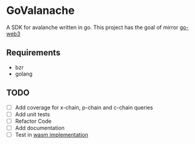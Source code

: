 # GoValanache
A SDK for avalanche written in go. This project has the goal of mirror [go-web3](https://github.com/umbracle/go-web3)

## Requirements
- bzr
- golang

## TODO
- [ ] Add coverage for x-chain, p-chain and c-chain queries
- [ ] Add unit tests
- [ ] Refactor Code
- [ ] Add documentation
- [ ] Test in [wasm implementation](https://github.com/golang/go/wiki/WebAssembly)
